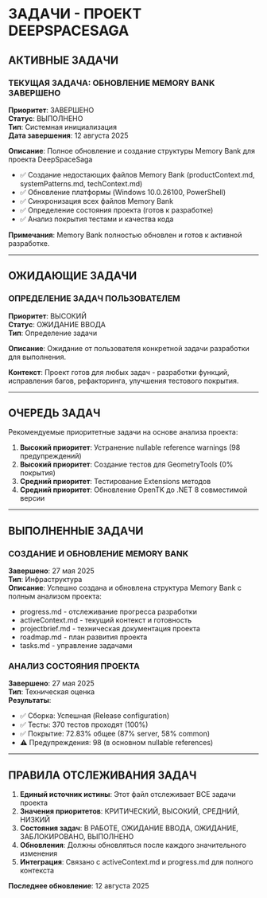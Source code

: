 # ЗАДАЧИ - ПРОЕКТ DEEPSPACESAGA

## АКТИВНЫЕ ЗАДАЧИ

### ТЕКУЩАЯ ЗАДАЧА: ОБНОВЛЕНИЕ MEMORY BANK ЗАВЕРШЕНО
**Приоритет**: ЗАВЕРШЕНО  
**Статус**: ВЫПОЛНЕНО  
**Тип**: Системная инициализация  
**Дата завершения**: 12 августа 2025

**Описание**: Полное обновление и создание структуры Memory Bank для проекта DeepSpaceSaga
- ✅ Создание недостающих файлов Memory Bank (productContext.md, systemPatterns.md, techContext.md)
- ✅ Обновление платформы (Windows 10.0.26100, PowerShell)
- ✅ Синхронизация всех файлов Memory Bank
- ✅ Определение состояния проекта (готов к разработке)
- ✅ Анализ покрытия тестами и качества кода

**Примечания**: Memory Bank полностью обновлен и готов к активной разработке.

---

## ОЖИДАЮЩИЕ ЗАДАЧИ

### ОПРЕДЕЛЕНИЕ ЗАДАЧ ПОЛЬЗОВАТЕЛЕМ
**Приоритет**: ВЫСОКИЙ  
**Статус**: ОЖИДАНИЕ ВВОДА  
**Тип**: Определение задачи  

**Описание**: Ожидание от пользователя конкретной задачи разработки для выполнения.

**Контекст**: Проект готов для любых задач - разработки функций, исправления багов, рефакторинга, улучшения тестового покрытия.

---

## ОЧЕРЕДЬ ЗАДАЧ

Рекомендуемые приоритетные задачи на основе анализа проекта:
1. **Высокий приоритет**: Устранение nullable reference warnings (98 предупреждений)
2. **Высокий приоритет**: Создание тестов для GeometryTools (0% покрытия)
3. **Средний приоритет**: Тестирование Extensions методов
4. **Средний приоритет**: Обновление OpenTK до .NET 8 совместимой версии

---

## ВЫПОЛНЕННЫЕ ЗАДАЧИ

### СОЗДАНИЕ И ОБНОВЛЕНИЕ MEMORY BANK
**Завершено**: 27 мая 2025  
**Тип**: Инфраструктура  
**Описание**: Успешно создана и обновлена структура Memory Bank с полным анализом проекта:
- progress.md - отслеживание прогресса разработки
- activeContext.md - текущий контекст и готовность
- projectbrief.md - техническая документация проекта  
- roadmap.md - план развития проекта
- tasks.md - управление задачами

### АНАЛИЗ СОСТОЯНИЯ ПРОЕКТА
**Завершено**: 27 мая 2025  
**Тип**: Техническая оценка  
**Результаты**:
- ✅ Сборка: Успешная (Release configuration)
- ✅ Тесты: 370 тестов проходят (100%)
- ✅ Покрытие: 72.83% общее (87% server, 58% common)
- ⚠️ Предупреждения: 98 (в основном nullable references)

---

## ПРАВИЛА ОТСЛЕЖИВАНИЯ ЗАДАЧ

1. **Единый источник истины**: Этот файл отслеживает ВСЕ задачи проекта
2. **Значения приоритетов**: КРИТИЧЕСКИЙ, ВЫСОКИЙ, СРЕДНИЙ, НИЗКИЙ
3. **Состояния задач**: В РАБОТЕ, ОЖИДАНИЕ ВВОДА, ОЖИДАНИЕ, ЗАБЛОКИРОВАНО, ВЫПОЛНЕНО
4. **Обновления**: Должны обновляться после каждого значительного изменения
5. **Интеграция**: Связано с activeContext.md и progress.md для полного контекста

**Последнее обновление**: 12 августа 2025 